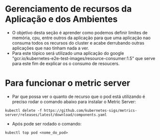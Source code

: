 # Gerenciamento de recursos da Aplicação e dos Ambientes
- O objetivo desta seção é aprender como podemos definir limites de memória, cpu, entre outros da aplicação para que uma aplicação nao consuma todos os recursos do cluster e acabe derrubando outras aplicações que nao tinham nada a ver.
- Para este tópico será utilizado uma aplicação do google "gcr.io/kubernetes-e2e-test-images/resource-consumer:1.5" que serve para este fim de explicar os o consumo de resoucers.

# Para funcionar o metric server
- Par que possa ver o quanto de recurso que o pod está utilizando é preciso rodar o comando abaixo para instalar o Metric Server:
````
kubectl delete -f https://github.com/kubernetes-sigs/metrics-server/releases/latest/download/components.yaml
````
- Após pode ser rodado o comando:
`````
kubectl top pod <nome_do_pod>
`````